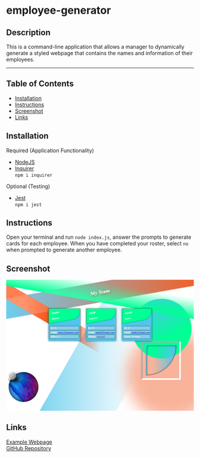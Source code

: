 # employee-generator

## Description

This is a command-line application that allows a manager to dynamically generate a styled webpage that contains the names and information of their employees.

---

## Table of Contents

- [Installation](#installation)
- [Instructions](#instructions)
- [Screenshot](#screenshot)
- [Links](#links)

## Installation

Required (Application Functionality)

- [NodeJS](https://nodejs.org/en/)
- [Inquirer](https://www.npmjs.com/package/inquirer)  
  `npm i inquirer`

Optional (Testing)

- [Jest](https://www.npmjs.com/package/jest)  
  `npm i jest`

## Instructions

Open your terminal and run `node index.js`, answer the prompts to generate cards for each employee. When you have completed your roster, select `no` when prompted to generate another employee.

## Screenshot

![Screenshot of Webpage](./images/Screenshot.png)

## Links

[Example Webpage](https://zachraab.github.io/employee-generator/my-team.html)  
[GitHub Repository](https://github.com/zachraab/employee-generator)
